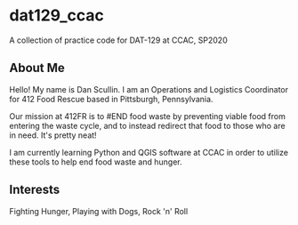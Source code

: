 # dat129_ccac
A collection of practice code for DAT-129 at CCAC, SP2020
## About Me
Hello! My name is Dan Scullin. I am an Operations and Logistics Coordinator for 412 Food Rescue based in Pittsburgh, Pennsylvania. 

Our mission at 412FR is to #END food waste by preventing viable food from entering the waste cycle, and to instead redirect that food to those who are in need. It's pretty neat!

I am currently learning Python and QGIS software at CCAC in order to utilize these tools to help end food waste and hunger. 

## Interests
Fighting Hunger, Playing with Dogs, Rock 'n' Roll
